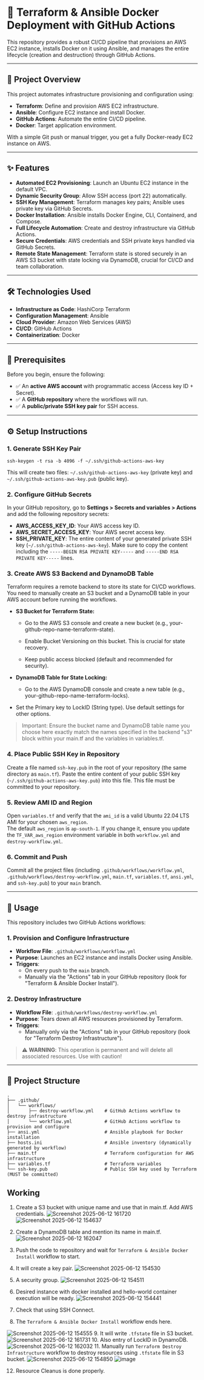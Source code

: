 # 🚀 Terraform & Ansible Docker Deployment with GitHub Actions

This repository provides a robust CI/CD pipeline that provisions an AWS EC2 instance, installs Docker on it using Ansible, and manages the entire lifecycle (creation and destruction) through GitHub Actions.

---

## 📘 Project Overview

This project automates infrastructure provisioning and configuration using:

- **Terraform**: Define and provision AWS EC2 infrastructure.
- **Ansible**: Configure EC2 instance and install Docker.
- **GitHub Actions**: Automate the entire CI/CD pipeline.
- **Docker**: Target application environment.
  
With a simple Git push or manual trigger, you get a fully Docker-ready EC2 instance on AWS.

---

## ✨ Features

- **Automated EC2 Provisioning**: Launch an Ubuntu EC2 instance in the default VPC.
- **Dynamic Security Group**: Allow SSH access (port 22) automatically.
- **SSH Key Management**: Terraform manages key pairs; Ansible uses private key via GitHub Secrets.
- **Docker Installation**: Ansible installs Docker Engine, CLI, Containerd, and Compose.
- **Full Lifecycle Automation**: Create and destroy infrastructure via GitHub Actions.
- **Secure Credentials**: AWS credentials and SSH private keys handled via GitHub Secrets.
- **Remote State Management**: Terraform state is stored securely in an AWS S3 bucket with state locking via DynamoDB, crucial for CI/CD and team collaboration.
---

## 🛠️ Technologies Used

- **Infrastructure as Code**: HashiCorp Terraform
- **Configuration Management**: Ansible
- **Cloud Provider**: Amazon Web Services (AWS)
- **CI/CD**: GitHub Actions
- **Containerization**: Docker

---

## 🔐 Prerequisites

Before you begin, ensure the following:

- ✅ An **active AWS account** with programmatic access (Access key ID + Secret).
- ✅ A **GitHub repository** where the workflows will run.
- ✅ A **public/private SSH key pair** for SSH access.

---

## ⚙️ Setup Instructions

### 1. Generate SSH Key Pair

```
ssh-keygen -t rsa -b 4096 -f ~/.ssh/github-actions-aws-key
 ```


This will create two files: `~/.ssh/github-actions-aws-key` (private key) and `~/.ssh/github-actions-aws-key.pub` (public key).

### 2. Configure GitHub Secrets

In your GitHub repository, go to **Settings > Secrets and variables > Actions** and add the following repository secrets:

- **AWS_ACCESS_KEY_ID**: Your AWS access key ID.
- **AWS_SECRET_ACCESS_KEY**: Your AWS secret access key.
- **SSH_PRIVATE_KEY**: The entire content of your generated private SSH key (`~/.ssh/github-actions-aws-key`). Make sure to copy the content including the `-----BEGIN RSA PRIVATE KEY-----` and `-----END RSA PRIVATE KEY-----` lines.

### 3. Create AWS S3 Backend and DynamoDB Table
Terraform requires a remote backend to store its state for CI/CD workflows. You need to manually create an S3 bucket and a DynamoDB table in your AWS account before running the workflows.

- **S3 Bucket for Terraform State:**

  - Go to the AWS S3 console and create a new bucket (e.g., your-github-repo-name-terraform-state).

  - Enable Bucket Versioning on this bucket. This is crucial for state recovery.

  - Keep public access blocked (default and recommended for security).

- **DynamoDB Table for State Locking:**

  - Go to the AWS DynamoDB console and create a new table (e.g., your-github-repo-name-terraform-locks).

 - Set the Primary key to LockID (String type). Use default settings for other options.

> Important: Ensure the bucket name and DynamoDB table name you choose here exactly match the names specified in the backend "s3" block within your main.tf and the variables in variables.tf.

### 4. Place Public SSH Key in Repository

Create a file named `ssh-key.pub` in the root of your repository (the same directory as `main.tf`). Paste the entire content of your public SSH key (`~/.ssh/github-actions-aws-key.pub`) into this file. This file must be committed to your repository.

### 5. Review AMI ID and Region

Open `variables.tf` and verify that the `ami_id` is a valid Ubuntu 22.04 LTS AMI for your chosen `aws_region`.  
The default `aws_region` is `ap-south-1`. If you change it, ensure you update the `TF_VAR_aws_region` environment variable in both `workflow.yml` and `destroy-workflow.yml`.

### 6. Commit and Push

Commit all the project files (including `.github/workflows/workflow.yml`, `.github/workflows/destroy-workflow.yml`, `main.tf`, `variables.tf`, `ansi.yml`, and `ssh-key.pub`) to your `main` branch.

---

## 🚀 Usage

This repository includes two GitHub Actions workflows:

### 1. Provision and Configure Infrastructure

- **Workflow File**: `.github/workflows/workflow.yml`
- **Purpose**: Launches an EC2 instance and installs Docker using Ansible.
- **Triggers**:
  - On every push to the `main` branch.
  - Manually via the "Actions" tab in your GitHub repository (look for "Terraform & Ansible Docker Install").

### 2. Destroy Infrastructure

- **Workflow File**: `.github/workflows/destroy-workflow.yml`
- **Purpose**: Tears down all AWS resources provisioned by Terraform.
- **Triggers**:
  - Manually only via the "Actions" tab in your GitHub repository (look for "Terraform Destroy Infrastructure").

> ⚠️ **WARNING**: This operation is permanent and will delete all associated resources. Use with caution!

---

## 📄 Project Structure
```
.
├── .github/
│   └── workflows/
│       ├── destroy-workflow.yml    # GitHub Actions workflow to destroy infrastructure
│       └── workflow.yml            # GitHub Actions workflow to provision and configure
├── ansi.yml                        # Ansible playbook for Docker installation
├── hosts.ini                       # Ansible inventory (dynamically generated by workflow)
├── main.tf                         # Terraform configuration for AWS infrastructure
├── variables.tf                    # Terraform variables
└── ssh-key.pub                     # Public SSH key used by Terraform (MUST be committed)
```

## Working
1. Create a S3 bucket with unique name and use that in main.tf. Add AWS credentials. ![Screenshot 2025-06-12 161720](https://github.com/user-attachments/assets/63bf8ee5-47e8-42ef-90b5-00d3baa02962) ![Screenshot 2025-06-12 154637](https://github.com/user-attachments/assets/63df9285-c1ad-406e-878a-cb0be3040d2b)

2. Create a DynamoDB table and mention its name in main.tf. ![Screenshot 2025-06-12 162047](https://github.com/user-attachments/assets/4e5fa36b-3e87-400c-85bc-60565a84f824)
3. Push the code to repository and wait for ```Terraform & Ansible Docker Install``` workflow to start.
4. It will create a key pair. ![Screenshot 2025-06-12 154530](https://github.com/user-attachments/assets/21de7e3b-425b-4c1a-8644-4c78e15963f1)
5. A security group. 
![Screenshot 2025-06-12 154511](https://github.com/user-attachments/assets/2177c695-2c46-41e1-adb0-c719d56c7ce2)
6. Desired instance with docker installed and hello-world container execution will be ready.
![Screenshot 2025-06-12 154441](https://github.com/user-attachments/assets/fd0e74df-0c27-430b-91cd-f1fdccc0ebfc)
7. Check that using SSH Connect.
8. The ```Terraform & Ansible Docker Install``` workflow ends here.

![Screenshot 2025-06-12 154555](https://github.com/user-attachments/assets/c86f7710-183d-40f3-bcff-91319bd9b781)
9. It will write ```.tfstate``` file in S3 bucket.![Screenshot 2025-06-12 161731](https://github.com/user-attachments/assets/a9505418-44ae-4a90-82e6-ca29178d3c11)
10. Also entry of LockID in DynamoDB.![Screenshot 2025-06-12 162032](https://github.com/user-attachments/assets/5fc0580a-ba41-46aa-97d7-57395f644dc6)
11. Manually run ```Terraform Destroy Infrastructure``` workflow to destroy resources using ```.tfstate``` file in S3 bucket.
![Screenshot 2025-06-12 154850](https://github.com/user-attachments/assets/94bbe9ec-05f1-42b2-bfc1-f5d865d705c6) ![image](https://github.com/user-attachments/assets/2b181947-5ded-4d21-889b-770678fa866e)

12. Resource Cleanus is done properly.

